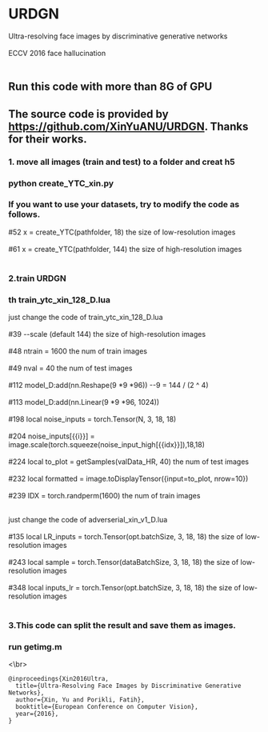 # URDGN
Ultra-resolving face images by discriminative generative networks  <br><br>
ECCV 2016 face hallucination  <br><br>

Run this code with more than 8G of GPU
-------   
The source code is provided by https://github.com/XinYuANU/URDGN. Thanks for their works.
-------  
### 1. move all images (train and test) to a folder and creat h5
### python create_YTC_xin.py
### If you want to use your datasets, try to modify the code as follows.
#52 x = create_YTC(pathfolder, 18) the size of low-resolution images <br><br>
#61 x = create_YTC(pathfolder, 144) the size of high-resolution images <br><br>
  
### 2.train URDGN
### th train_ytc_xin_128_D.lua
just change the code of train_ytc_xin_128_D.lua <br><br>
#39 --scale            (default 144) the size of high-resolution images <br><br>
#48 ntrain = 1600 the num of train images <br><br>
#49 nval = 40 the num of test images <br><br>
#112 model_D:add(nn.Reshape(9 *9 *96)) --9 = 144 / (2 ^ 4) <br><br>
#113 model_D:add(nn.Linear(9 *9 *96, 1024)) <br><br>
#198 local noise_inputs = torch.Tensor(N, 3, 18, 18)  <br><br>
#204 noise_inputs[{{i}}] = image.scale(torch.squeeze(noise_input_high[{{idx}}]),18,18)  <br><br>
#224 local to_plot = getSamples(valData_HR, 40) the num of test images <br><br>
#232 local formatted = image.toDisplayTensor({input=to_plot, nrow=10})  <br><br>
#239 IDX = torch.randperm(1600) the num of train images <br><br>

just change the code of adverserial_xin_v1_D.lua <br><br>
#135 local LR_inputs = torch.Tensor(opt.batchSize, 3, 18, 18)  the size of low-resolution images <br><br>
#243 local sample = torch.Tensor(dataBatchSize, 3, 18, 18)  the size of low-resolution images <br><br>
#348 local inputs_lr = torch.Tensor(opt.batchSize, 3, 18, 18)  the size of low-resolution images <br><br>


### 3.This code can split the result and save them as images.
### run getimg.m




<\br>
```
@inproceedings{Xin2016Ultra,
  title={Ultra-Resolving Face Images by Discriminative Generative Networks},
  author={Xin, Yu and Porikli, Fatih},
  booktitle={European Conference on Computer Vision},
  year={2016},
}
```
